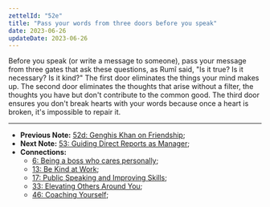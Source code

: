 ```yaml
---
zettelId: "52e"
title: "Pass your words from three doors before you speak"
date: 2023-06-26
updateDate: 2023-06-26
---
```


Before you speak (or write a message to someone), pass your message from three gates that ask these questions, as Rumî said, "Is it true? Is it necessary? Is it kind?"
The first door eliminates the things your mind makes up.
The second door eliminates the thoughts that arise without a filter, the thoughts you have but don't contribute to the common good.
The third door ensures you don't break hearts with your words because once a heart is broken, it's impossible to repair it.

---

- **Previous Note:** [52d: Genghis Khan on Friendship](/notes/52d/);
- **Next Note:** [53: Guiding Direct Reports as Manager](/notes/53/);
- **Connections:**
  - [6: Being a boss who cares personally](/notes/6/);
  - [13: Be Kind at Work](/notes/13/);
  - [17: Public Speaking and Improving Skills](/notes/17/);
  - [33: Elevating Others Around You](/notes/33/);
  - [46: Coaching Yourself](/notes/46/);
